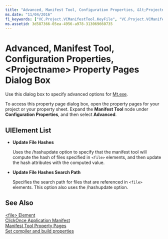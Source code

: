 ```yaml
---
title: "Advanced, Manifest Tool, Configuration Properties, &lt;Projectname&gt; Property Pages Dialog Box"
ms.date: "11/04/2016"
f1_keywords: ["VC.Project.VCManifestTool.KeyFile", "VC.Project.VCManifestTool.UpdateFileHashes", "VC.Project.VCManifestTool.UpdateFileHashesSearchPath", "VC.Project.VCManifestTool.ValidateSignature", "VC.Project.VCManifestTool.KeyContainer"]
ms.assetid: 3d587366-05ea-4956-a978-313069660735
---
```

# Advanced, Manifest Tool, Configuration Properties, &lt;Projectname&gt; Property Pages Dialog Box

Use this dialog box to specify advanced options for [Mt.exe](https://msdn.microsoft.com/library/aa375649).

To access this property page dialog box, open the property pages for your project or your property sheet. Expand the **Manifest Tool** node under **Configuration Properties**, and then select **Advanced**.

## UIElement List

- **Update File Hashes**

   Uses the /hashupdate option to specify that the manifest tool will compute the hash of files specified in `<file>` elements, and then update the hash attributes with the computed value.

- **Update File Hashes Search Path**

   Specifies the search path for files that are referenced in `<file>` elements. This option also uses the /hashupdate option.

## See Also

[\<file> Element](/visualstudio/deployment/file-element-clickonce-application)<br>
[ClickOnce Application Manifest](/visualstudio/deployment/clickonce-application-manifest)<br>
[Manifest Tool Property Pages](manifest-tool-property-pages.md)<br>
[Set compiler and build properties](../working-with-project-properties.md)
